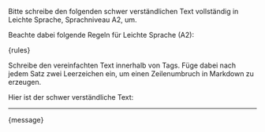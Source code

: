 Bitte schreibe den folgenden schwer verständlichen Text vollständig in Leichte Sprache, Sprachniveau A2, um.

Beachte dabei folgende Regeln für Leichte Sprache (A2):

{rules}

Schreibe den vereinfachten Text innerhalb von <einfachesprache> Tags. Füge dabei nach jedem Satz zwei Leerzeichen ein, um einen Zeilenumbruch in Markdown zu erzeugen.

Hier ist der schwer verständliche Text:

--------------------------------------------------------------------------------

{message}
